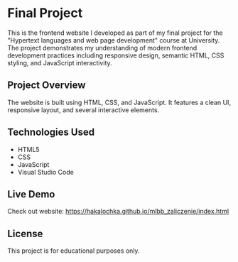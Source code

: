# Final Project

This is the frontend website I developed as part of my final project for the "Hypertext languages and web page development" course at University. The project demonstrates my understanding of modern frontend development practices including responsive design, semantic HTML, CSS styling, and JavaScript interactivity.

## Project Overview

The website is built using HTML, CSS, and JavaScript. It features a clean UI, responsive layout, and several interactive elements.

## Technologies Used

- HTML5
- CSS
- JavaScript 
- Visual Studio Code

## Live Demo

Check out website: https://hakalochka.github.io/mlbb_zaliczenie/index.html

## License

This project is for educational purposes only.
